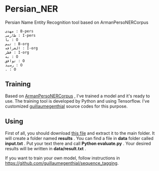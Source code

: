 # Persian_NER
Persian Name Entity Recognition tool based on ArmanPersoNERCorpus
```
مهدی : B-pers
طارمی : I-pers
با : O
تیم : B-org
الغرافه : I-org
قطر : I-org
به : O
توافق : O
رسید : O
. : O
```

## Training
Based on [ArmanPersoNERCorpus](https://github.com/HaniehP/PersianNER) , I've trained a model and it's ready to use.
The training tool is developed by Python and using Tensorflow.
I've customized [guillaumegenthial](https://github.com/guillaumegenthial/sequence_tagging) source codes for this purpose.

## Using

First of all, you should download [this file](https://files.fm/u/s5ubjwg6) and extract it to the main folder. It will create a folder named **results** .
You can find a file in **data** folder called **input.txt** . Put your text there and call **Python evaluate.py** . Your desired results will be written in **data/result.txt** . 

If you want to train your own model, follow instructions in https://github.com/guillaumegenthial/sequence_tagging.
